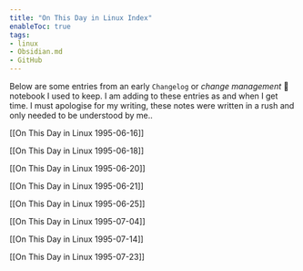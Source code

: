 ```yaml
---
title: "On This Day in Linux Index"
enableToc: true
tags:
- linux
- Obsidian.md
- GitHub
---
```

Below are some entries from an early `Changelog` or *change management* 🤔 notebook I used to keep. I am adding to these entries as and when I get time. I must apologise for my writing, these notes were written in a rush and only needed to be understood by me..

[[On This Day in Linux 1995-06-16]]

[[On This Day in Linux 1995-06-18]]

[[On This Day in Linux 1995-06-20]]

[[On This Day in Linux 1995-06-21]]

[[On This Day in Linux 1995-06-25]]

[[On This Day in Linux 1995-07-04]]

[[On This Day in Linux 1995-07-14]]

[[On This Day in Linux 1995-07-23]]
